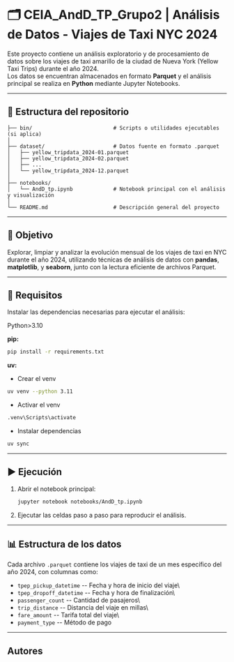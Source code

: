 # 🗂️ CEIA_AndD_TP_Grupo2 | Análisis de Datos - Viajes de Taxi NYC 2024

Este proyecto contiene un análisis exploratorio y de procesamiento de
datos sobre los viajes de taxi amarillo de la ciudad de Nueva York
(Yellow Taxi Trips) durante el año 2024.\
Los datos se encuentran almacenados en formato **Parquet** y el análisis
principal se realiza en **Python** mediante Jupyter Notebooks.

------------------------------------------------------------------------

## 📁 Estructura del repositorio

    ├── bin/                          # Scripts o utilidades ejecutables (si aplica)
    │
    ├── dataset/                      # Datos fuente en formato .parquet
    │   ├── yellow_tripdata_2024-01.parquet
    │   ├── yellow_tripdata_2024-02.parquet
    │   ├── ...
    │   └── yellow_tripdata_2024-12.parquet
    │
    ├── notebooks/
    │   └── AndD_tp.ipynb             # Notebook principal con el análisis y visualización
    │
    └── README.md                     # Descripción general del proyecto

------------------------------------------------------------------------

## 🚀 Objetivo

Explorar, limpiar y analizar la evolución mensual de los viajes de taxi
en NYC durante el año 2024, utilizando técnicas de análisis de datos con
**pandas**, **matplotlib**, y **seaborn**, junto con la lectura
eficiente de archivos Parquet.

------------------------------------------------------------------------

## 🧩 Requisitos

Instalar las dependencias necesarias para ejecutar el análisis:

Python>3.10

**pip:**
``` bash
pip install -r requirements.txt
```
**uv:**

- Crear el venv
``` bash
uv venv --python 3.11
```
- Activar el venv
``` bash
.venv\Scripts\activate
```
- Instalar dependencias 

``` bash
uv sync
```

------------------------------------------------------------------------

## ▶️ Ejecución

1.  Abrir el notebook principal:

    ``` bash
    jupyter notebook notebooks/AndD_tp.ipynb
    ```

2.  Ejecutar las celdas paso a paso para reproducir el análisis.

------------------------------------------------------------------------

## 📊 Estructura de los datos

Cada archivo `.parquet` contiene los viajes de taxi de un mes específico
del año 2024, con columnas como:

-   `tpep_pickup_datetime` -- Fecha y hora de inicio del viaje\
-   `tpep_dropoff_datetime` -- Fecha y hora de finalización\
-   `passenger_count` -- Cantidad de pasajeros\
-   `trip_distance` -- Distancia del viaje en millas\
-   `fare_amount` -- Tarifa total del viaje\
-   `payment_type` -- Método de pago

------------------------------------------------------------------------

## Autores



